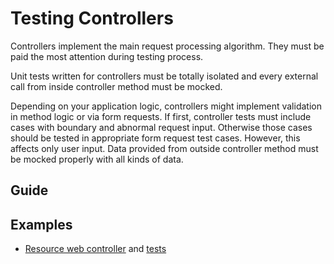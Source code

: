 # Testing Controllers

Controllers implement the main request processing algorithm. They must be paid the most attention during testing process.

Unit tests written for controllers must be totally isolated and every external call from inside controller method must be mocked.

Depending on your application logic, controllers might implement validation in method logic or via form requests.
If first, controller tests must include cases with boundary and abnormal request input. Otherwise those cases should be
tested in appropriate form request test cases.
However, this affects only user input. Data provided from outside controller method must be mocked properly with all kinds of data.

## Guide

## Examples

* [Resource web controller](https://github.com/framgia/laravel-test-examples/app/Http/Controllers/CityController.php) and [tests](https://github.com/framgia/laravel-test-examples/blob/master/tests/Unit/Http/Controllers/CityControllerTest.php)
